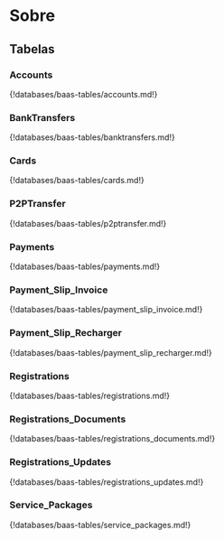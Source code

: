 # Sobre

<!-- Inserir descrição para o banco como um todo -->

## Tabelas

### Accounts

{!databases/baas-tables/accounts.md!}

### BankTransfers

{!databases/baas-tables/banktransfers.md!}

### Cards

{!databases/baas-tables/cards.md!}

### P2PTransfer

{!databases/baas-tables/p2ptransfer.md!}

### Payments

{!databases/baas-tables/payments.md!}

### Payment_Slip_Invoice

{!databases/baas-tables/payment_slip_invoice.md!}

### Payment_Slip_Recharger

{!databases/baas-tables/payment_slip_recharger.md!}

### Registrations

{!databases/baas-tables/registrations.md!}

### Registrations_Documents

{!databases/baas-tables/registrations_documents.md!}

### Registrations_Updates

{!databases/baas-tables/registrations_updates.md!}

### Service_Packages

{!databases/baas-tables/service_packages.md!}
